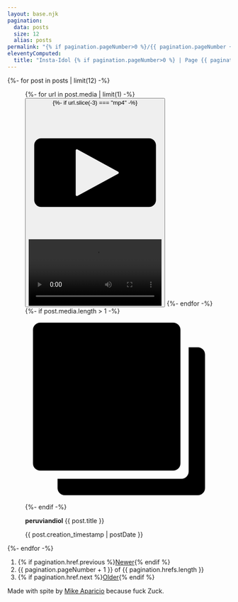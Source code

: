 ```yaml
---
layout: base.njk
pagination:
  data: posts
  size: 12
  alias: posts
permalink: "{% if pagination.pageNumber>0 %}/{{ pagination.pageNumber + 1 }}{% endif %}/index.html"
eleventyComputed:
  title: "Insta-Idol {% if pagination.pageNumber>0 %} | Page {{ pagination.pageNumber + 1 }}{% endif %}"
---
```


<div class="grid">
  {%- for post in posts | limit(12) -%}
    <figure>
        {%- for url in post.media | limit(1) -%}
          <button class="dialog-button" data-dialog-id="{{ post.creation_timestamp }}">
            {%- if url.slice(-3) === "mp4" -%}
              <div class="video-icon">
                <svg xmlns="http://www.w3.org/2000/svg" xml:space="preserve" fill-rule="evenodd" stroke-linejoin="round" stroke-miterlimit="2" clip-rule="evenodd" viewBox="0 0 24 24"><path d="M23 7.061v9.878c0 .689-.56 1.249-1.248 1.249H2.248A1.25 1.25 0 0 1 1 16.938V7.062c0-.689.56-1.249 1.248-1.249h19.504c.689 0 1.248.56 1.248 1.25Zm-6.823 4.78-7.38-4.03a.2.2 0 0 0-.198.003.199.199 0 0 0-.1.172v8.029a.2.2 0 0 0 .295.176l7.383-3.998a.2.2 0 0 0 0-.351Z"/></svg>
              </div>
              <video src="{{ url }}">
            {%- else -%}
              <img src="{{ url | optimize('/c_scale,w_800/q_auto/f_auto') }}" alt="">
            {%- endif -%}
          </button>
        {%- endfor -%}
        {%- if post.media.length > 1 -%}
          <div class="icon-multiple">
            <svg xmlns="http://www.w3.org/2000/svg" xml:space="preserve" fill-rule="evenodd" stroke-linejoin="round" stroke-miterlimit="2" clip-rule="evenodd" viewBox="0 0 24 24"><path d="M19.857 1.93v16.997a.93.93 0 0 1-.93.93H1.93a.93.93 0 0 1-.93-.93V1.93A.93.93 0 0 1 1.93 1h16.997a.93.93 0 0 1 .93.93Zm1.048 2.212h1.165a.93.93 0 0 1 .93.931V22.07a.93.93 0 0 1-.93.93H5.073a.93.93 0 0 1-.93-.93v-1.166h15.832a.93.93 0 0 0 .93-.93V4.143Z"/></svg>
          </div>
        {%- endif -%}
      <figcaption>
        <p><strong>peruviandiol</strong> {{ post.title }}</p>
        <time datetime="{{ post.creation_timestamp }}">{{ post.creation_timestamp | postDate }}</time>
      </figcaption>
    </figure>
    <dialog id="{{ post.creation_timestamp }}">
      <div>
        {%- for url in post.media -%}
          {%- if url.slice(-3) === "mp4" -%}
            <video src="{{ url | optimize('/q_auto/f_auto') }}" controls loop>
          {%- else -%}
            <img src="{{ url | optimize('/q_auto/f_auto') }}" alt="">
          {% endif %}
        {%- endfor -%}
      </div>
    </dialog>
  {%- endfor -%}
</div>
<nav class="pagination">
  <ol>
    <li>{% if pagination.href.previous %}<a href="{{ pagination.href.previous }}">Newer</a>{% endif %}</li>
    <li>{{ pagination.pageNumber + 1 }} of {{ pagination.hrefs.length }}</li>
    <li>{% if pagination.href.next %}<a href="{{ pagination.href.next }}">Older</a>{% endif %}</li>
  </ol>
</nav>
<footer>
  <p>Made with spite by <a href="https://mikeaparicio.com">Mike Aparicio</a> because fuck Zuck.</p>
</footer>